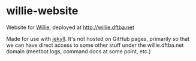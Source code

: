 willie-website
==============

Website for [Willie](embolalia/willie), deployed at http://willie.dftba.net

Made for use with [jekyll](http://jekyllrb.com/). It's not hosted on GitHub
pages, primarily so that we can have direct access to some other stuff under
the willie.dftba.net domain (meetbot logs, command docs at some point, etc.)
